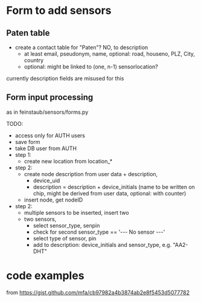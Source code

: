 # Form to add sensors

## Paten table

* create a contact table for "Paten"? NO, to description
    * at least email, pseudonym, name, optional: road, houseno, PLZ, City, country
    * optional: might be linked to (one, n-1) sensorlocation?

currently description fields are misused for this

## Form input processing

as in feinstaub/sensors/forms.py

TODO:
* access only for AUTH users
* save form
* take DB user from AUTH
* step 1:
	* create new location from location_*
* step 2:
	* create node description from user data + description,
        * device_uid
        * description = description + device_initials (name to be written on chip, might be derived from user data, optional: with counter)
	* insert node, get nodeID
* step 2:
    * multiple sensors to be inserted, insert two
    * two sensors,
        * select sensor_type, senpin
        * check for second sensor_type == '--- No sensor ---'
        * select type of sensor, pin
        * add to description: device_initials and sensor_type, e.g. "AA2-DHT"

# code examples

from https://gist.github.com/mfa/cb97982a4b3874ab2e8f5453d5077782

